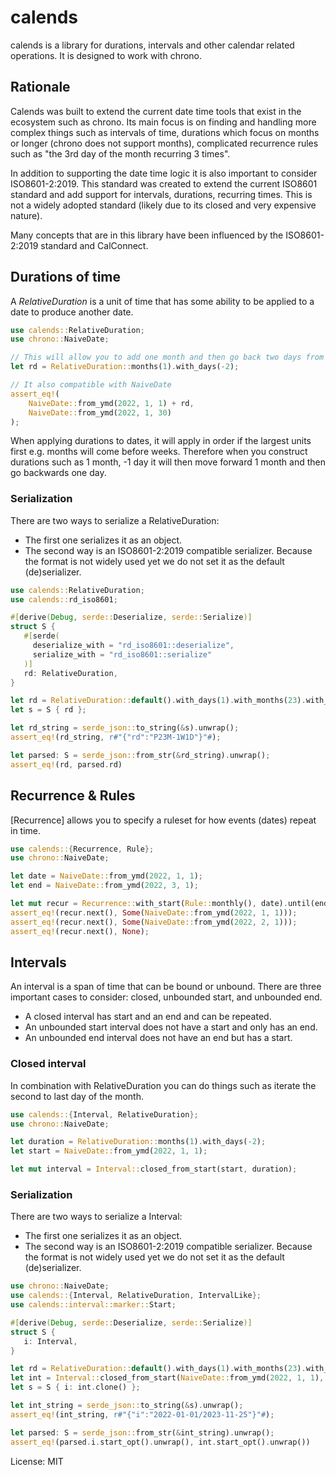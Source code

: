 # calends

calends is a library for durations, intervals and other calendar related operations. It is
designed to work with chrono.

## Rationale

Calends was built to extend the current date time tools that exist in the ecosystem such as
chrono. Its main focus is on finding and handling more complex things such as intervals of
time, durations which focus on months or longer (chrono does not support months),
complicated recurrence rules such as "the 3rd day of the month recurring 3 times".

In addition to supporting the date time logic it is also important to consider ISO8601-2:2019.
This standard was created to extend the current ISO8601 standard and add support for intervals,
durations, recurring times. This is not a widely adopted standard (likely due to its closed and
very expensive nature).

Many concepts that are in this library have been influenced by the ISO8601-2:2019 standard and
CalConnect.

## Durations of time

A *RelativeDuration* is a unit of time that has some ability to be applied to a date to produce another
date.

```rust
use calends::RelativeDuration;
use chrono::NaiveDate;

// This will allow you to add one month and then go back two days from the added month
let rd = RelativeDuration::months(1).with_days(-2);

// It also compatible with NaiveDate
assert_eq!(
    NaiveDate::from_ymd(2022, 1, 1) + rd,
    NaiveDate::from_ymd(2022, 1, 30)
);
```

When applying durations to dates, it will apply in order if the largest units first e.g.
months will come before weeks. Therefore when you construct durations such as 1 month, -1 day
it will then move forward 1 month and then go backwards one day.

### Serialization

There are two ways to serialize a RelativeDuration:
- The first one serializes it as an object.
- The second way is an ISO8601-2:2019 compatible serializer. Because the format is not
widely used yet we do not set it as the default (de)serializer.

```rust
use calends::RelativeDuration;
use calends::rd_iso8601;

#[derive(Debug, serde::Deserialize, serde::Serialize)]
struct S {
   #[serde(
     deserialize_with = "rd_iso8601::deserialize",
     serialize_with = "rd_iso8601::serialize"
   )]
   rd: RelativeDuration,
}

let rd = RelativeDuration::default().with_days(1).with_months(23).with_weeks(-1);
let s = S { rd };

let rd_string = serde_json::to_string(&s).unwrap();
assert_eq!(rd_string, r#"{"rd":"P23M-1W1D"}"#);

let parsed: S = serde_json::from_str(&rd_string).unwrap();
assert_eq!(rd, parsed.rd)
```

## Recurrence & Rules

[Recurrence] allows you to specify a ruleset for how events (dates) repeat in time.

```rust
use calends::{Recurrence, Rule};
use chrono::NaiveDate;

let date = NaiveDate::from_ymd(2022, 1, 1);
let end = NaiveDate::from_ymd(2022, 3, 1);

let mut recur = Recurrence::with_start(Rule::monthly(), date).until(end);
assert_eq!(recur.next(), Some(NaiveDate::from_ymd(2022, 1, 1)));
assert_eq!(recur.next(), Some(NaiveDate::from_ymd(2022, 2, 1)));
assert_eq!(recur.next(), None);
```

## Intervals

An interval is a span of time that can be bound or unbound. There are three important cases to
consider: closed, unbounded start, and unbounded end.

- A closed interval has start and an end and can be repeated.
- An unbounded start interval does not have a start and only has an end.
- An unbounded end interval does not have an end but has a start.

### Closed interval

In combination with RelativeDuration you can do things such as iterate the second to last day
of the month.

```rust
use calends::{Interval, RelativeDuration};
use chrono::NaiveDate;

let duration = RelativeDuration::months(1).with_days(-2);
let start = NaiveDate::from_ymd(2022, 1, 1);

let mut interval = Interval::closed_from_start(start, duration);
```

### Serialization

There are two ways to serialize a Interval:
- The first one serializes it as an object.
- The second way is an ISO8601-2:2019 compatible serializer. Because the format is not
widely used yet we do not set it as the default (de)serializer.

```rust
use chrono::NaiveDate;
use calends::{Interval, RelativeDuration, IntervalLike};
use calends::interval::marker::Start;

#[derive(Debug, serde::Deserialize, serde::Serialize)]
struct S {
   i: Interval,
}

let rd = RelativeDuration::default().with_days(1).with_months(23).with_weeks(-1);
let int = Interval::closed_from_start(NaiveDate::from_ymd(2022, 1, 1), rd);
let s = S { i: int.clone() };

let int_string = serde_json::to_string(&s).unwrap();
assert_eq!(int_string, r#"{"i":"2022-01-01/2023-11-25"}"#);

let parsed: S = serde_json::from_str(&int_string).unwrap();
assert_eq!(parsed.i.start_opt().unwrap(), int.start_opt().unwrap())
```

License: MIT
